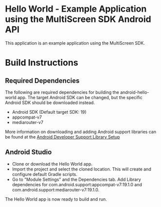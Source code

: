 # Hello World - Example Application using the MultiScreen SDK Android API

This application is an example application using the MultiScreen SDK.

# Build Instructions

## Required Dependencies

The following are required dependencies for building the android-hello-world app. The target Android SDK can be changed, but the specific Android SDK should be downloaded instead.

- Android SDK (Default target SDK: 19)
- appcompat-v7
- mediarouter-v7

More information on downloading and adding Android support libraries can be found at the [Android Developer Support Library Setup](https://developer.android.com/tools/support-library/setup.html)


## Android Studio

- Clone or download the Hello World app.
- Import the project and select the cloned location. This will create and configure default Gradle scripts.
- Go to "Module Settings" and the Dependencies tab. Add Library dependencies for com.android.support:appcompat-v7:19.1.0 and com.android.support:mediarouter-v7:19.1.0.

The Hello World app is now ready to build and run.

